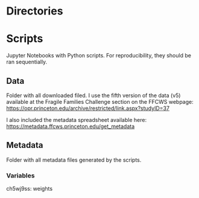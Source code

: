 


# Directories

# Scripts
Jupyter Notebooks with Python scripts. For reproducibility, they should be ran sequentially.

## Data
Folder with all downloaded filed. I use the fifth version of the data (v5) available at the Fragile Families Challenge section on the FFCWS webpage: https://opr.princeton.edu/archive/restricted/link.aspx?studyID=37

I also included the metadata spreadsheet available here: https://metadata.ffcws.princeton.edu/get_metadata

## Metadata
Folder with all metadata files generated by the scripts.

### Variables

ch5wj9ss: weights